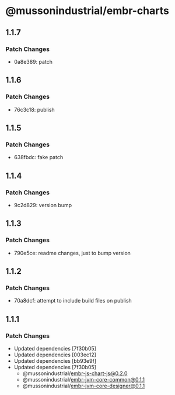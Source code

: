 # @mussonindustrial/embr-charts

## 1.1.7

### Patch Changes

- 0a8e389: patch

## 1.1.6

### Patch Changes

- 76c3c18: publish

## 1.1.5

### Patch Changes

- 638fbdc: fake patch

## 1.1.4

### Patch Changes

- 9c2d829: version bump

## 1.1.3

### Patch Changes

- 790e5ce: readme changes, just to bump version

## 1.1.2

### Patch Changes

- 70a8dcf: attempt to include build files on publish

## 1.1.1

### Patch Changes

- Updated dependencies [7f30b05]
- Updated dependencies [003ec12]
- Updated dependencies [bb93e9f]
- Updated dependencies [7f30b05]
  - @mussonindustrial/embr-js-chart-js@0.2.0
  - @mussonindustrial/embr-jvm-core-common@0.1.1
  - @mussonindustrial/embr-jvm-core-designer@0.1.1
